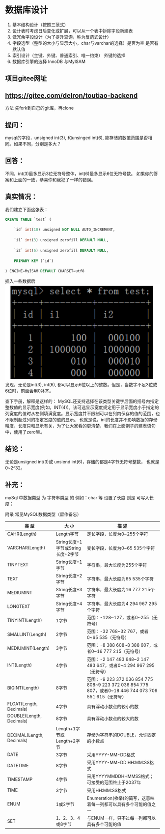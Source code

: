 # 数据库设计

1. 基本结构设计（按照三范式）
2. 设计表时考虑日后变化或扩展，可以从一个表中拆除字段新建表
3. 做冗余字段设计（为了提升查询，称为反范式设计）
4. 字段选型（整型的大小与显示大小，char与varchar的选择）是否为空 是否有默认值
5. 索引设计（主键、外键、普通索引、唯一约束）  外键的选择
6. 数据库引擎的选择 InnoDB 与MyISAM  

## 项目gitee网址

##  <https://gitee.com/delron/toutiao-backend>

方法 先fork到自己的git库，再clone

## 提问：

mysql的字段，unsigned int(3), 和unsinged int(6), 能存储的数值范围是否相同。如果不同，分别是多大？

## 回答：

不同，int(3)最多显示3位无符号整体，int(6)最多显示6位无符号数。 
如果你的答案和上面的一致，恭喜你和我犯了一样的错误。

## 真实情况：

我们建立下面这张表：

```sql
CREATE TABLE `test` (

    `id` int(10) unsigned NOT NULL AUTO_INCREMENT,

    `i1` int(3) unsigned zerofill DEFAULT NULL,

    `i2` int(6) unsigned zerofill DEFAULT NULL,

    PRIMARY KEY (`id`)

) ENGINE=MyISAM DEFAULT CHARSET=utf8
```

插入一些数据后 
![](./images/mysql-int.png)
发现，无论是int(3), int(6), 都可以显示6位以上的整数。但是，当数字不足3位或6位时，前面会用0补齐。

查下手册，解释是这样的： 
MySQL还支持选择在该类型关键字后面的括号内指定整数值的显示宽度(例如，INT(4))。该可选显示宽度规定用于显示宽度小于指定的列宽度的值时从左侧填满宽度。显示宽度并不限制可以在列内保存的值的范围，也不限制超过列的指定宽度的值的显示。 
也就是说，int的长度并不影响数据的存储精度，长度只和显示有关，为了让大家看的更清楚，我们在上面例子的建表语句中，使用了zerofill。

## 结论：

无论是unsigned int(3)或 unsiend int(6)，存储的都是4字节无符号整数， 也就是0~2^32。



## 补充：

mySql 中数据类型 为 字符串类型 的 例如：char 等 设置了长度 则是 可写入长度；



附录 常见MySQL数据类型（留作备忘）

| 类 型                     | 大 小                              | 描 述                                                        |
| ------------------------- | ---------------------------------- | ------------------------------------------------------------ |
| CAHR(Length)              | Length字节                         | 定长字段，长度为0~255个字符                                  |
| VARCHAR(Length)           | String长度+1字节或String长度+2字节 | 变长字段，长度为0~65 535个字符                               |
| TINYTEXT                  | String长度+1字节                   | 字符串，最大长度为255个字符                                  |
| TEXT                      | String长度+2字节                   | 字符串，最大长度为65 535个字符                               |
| MEDIUMINT                 | String长度+3字节                   | 字符串，最大长度为16 777 215个字符                           |
| LONGTEXT                  | String长度+4字节                   | 字符串，最大长度为4 294 967 295个字符                        |
| TINYINT(Length)           | 1字节                              | 范围：-128~127，或者0~255（无符号）                          |
| SMALLINT(Length)          | 2字节                              | 范围：-32 768~32 767，或者0~65 535（无符号）                 |
| MEDIUMINT(Length)         | 3字节                              | 范围：-8 388 608~8 388 607，或者0~16 777 215（无符号）       |
| INT(Length)               | 4字节                              | 范围：-2 147 483 648~2 147 483 647，或者0~4 294 967 295（无符号） |
| BIGINT(Length)            | 8字节                              | 范围：-9 223 372 036 854 775 808~9 223 372 036 854 775 807，或者0~18 446 744 073 709 551 615（无符号） |
| FLOAT(Length, Decimals)   | 4字节                              | 具有浮动小数点的较小的数                                     |
| DOUBLE(Length, Decimals)  | 8字节                              | 具有浮动小数点的较大的数                                     |
| DECIMAL(Length, Decimals) | Length+1字节或Length+2字节         | 存储为字符串的DOUBLE，允许固定的小数点                       |
| DATE                      | 3字节                              | 采用YYYY-MM-DD格式                                           |
| DATETIME                  | 8字节                              | 采用YYYY-MM-DD HH:MM:SS格式                                  |
| TIMESTAMP                 | 4字节                              | 采用YYYYMMDDHHMMSS格式；可接受的范围终止于2037年             |
| TIME                      | 3字节                              | 采用HH:MM:SS格式                                             |
| ENUM                      | 1或2字节                           | Enumeration(枚举)的简写，这意味着每一列都可以具有多个可能的值之一 |
| SET                       | 1、2、3、4或8字节                  | 与ENUM一样，只不过每一列都可以具有多个可能的值               |
